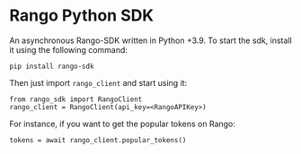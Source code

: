 # Rango Python SDK 
An asynchronous Rango-SDK written in Python +3.9.
To start the sdk, install it using the following command:

`pip install rango-sdk`

Then just import `rango_client` and start using it:
```angular2html
from rango_sdk import RangoClient
rango_client = RangoClient(api_key=<RangoAPIKey>)
```
For instance, if you want to get the popular tokens on Rango:
```angular2html
tokens = await rango_client.popular_tokens()
```